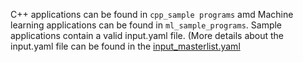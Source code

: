 C++ applications can be found in `cpp_sample programs` amd Machine learning applications can be found in `ml_sample_programs`. 
Sample applications contain a valid input.yaml file. (More details about the input.yaml file can be found in the [input_masterlist.yaml](https://github.com/DependableSystemsLab/LLTFI/tree/master/docs/input_masterlist.yaml)
